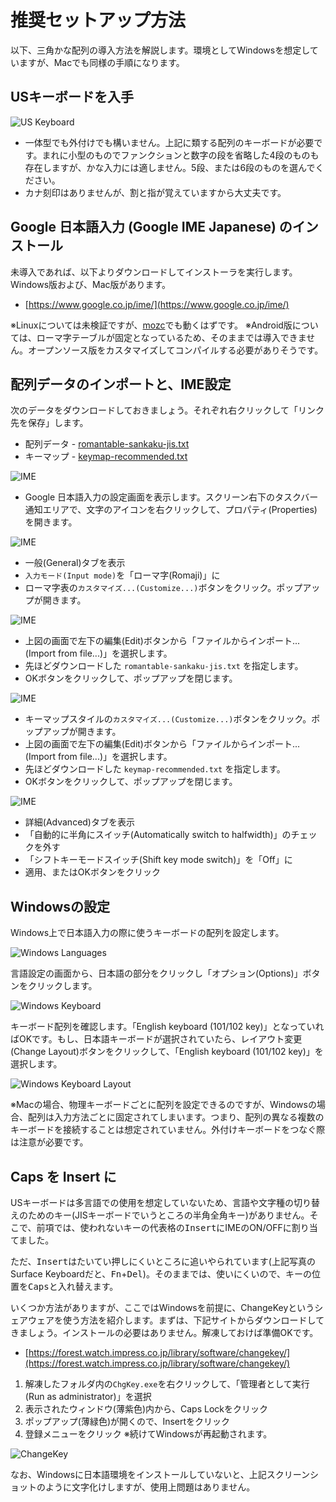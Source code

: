 # 推奨セットアップ方法

以下、三角かな配列の導入方法を解説します。環境としてWindowsを想定していますが、Macでも同様の手順になります。

## USキーボードを入手

![US Keyboard](images/us-keyboard.jpg)

- 一体型でも外付けでも構いません。上記に類する配列のキーボードが必要です。まれに小型のものでファンクションと数字の段を省略した4段のものも存在しますが、かな入力には適しません。5段、または6段のものを選んでください。
- カナ刻印はありませんが、割と指が覚えていますから大丈夫です。

## Google 日本語入力 (Google IME Japanese) のインストール

未導入であれば、以下よりダウンロードしてインストーラを実行します。Windows版および、Mac版があります。

- [https://www.google.co.jp/ime/](https://www.google.co.jp/ime/)

※Linuxについては未検証ですが、[mozc](https://github.com/google/mozc)でも動くはずです。
※Android版については、ローマ字テーブルが固定となっているため、そのままでは導入できません。オープンソース版をカスタマイズしてコンパイルする必要がありそうです。

## 配列データのインポートと、IME設定

次のデータをダウンロードしておきましょう。それぞれ右クリックして「リンク先を保存」します。

- 配列データ - [romantable-sankaku-jis.txt](https://raw.githubusercontent.com/cognitom/kana/master/romantable-sankaku-jis.txt)
- キーマップ - [keymap-recommended.txt](https://raw.githubusercontent.com/cognitom/kana/master/keymap-recommended.txt)


![IME](images/ime-taskbar.png)

- Google 日本語入力の設定画面を表示します。スクリーン右下のタスクバー通知エリアで、文字のアイコンを右クリックして、プロパティ(Properties)を開きます。

![IME](images/google-ime.png)

- 一般(General)タブを表示
- `入力モード(Input mode)`を「ローマ字(Romaji)」に
- ローマ字表の`カスタマイズ...(Customize...)`ボタンをクリック。ポップアップが開きます。

![IME](images/ime-romantable.png)

- 上図の画面で左下の編集(Edit)ボタンから「ファイルからインポート...(Import from file...)」を選択します。
- 先ほどダウンロードした `romantable-sankaku-jis.txt` を指定します。
- OKボタンをクリックして、ポップアップを閉じます。

![IME](images/ime-keymap.png)

- キーマップスタイルの`カスタマイズ...(Customize...)`ボタンをクリック。ポップアップが開きます。
- 上図の画面で左下の編集(Edit)ボタンから「ファイルからインポート...(Import from file...)」を選択します。
- 先ほどダウンロードした `keymap-recommended.txt` を指定します。
- OKボタンをクリックして、ポップアップを閉じます。

![IME](images/ime-advanced.png)

- 詳細(Advanced)タブを表示
- 「自動的に半角にスイッチ(Automatically switch to halfwidth)」のチェックを外す
- 「シフトキーモードスイッチ(Shift key mode switch)」を「Off」に
- 適用、またはOKボタンをクリック

## Windowsの設定

Windows上で日本語入力の際に使うキーボードの配列を設定します。

![Windows Languages](images/win-language.png)

言語設定の画面から、日本語の部分をクリックし「オプション(Options)」ボタンをクリックします。

![Windows Keyboard](images/win-keyboard.png)

キーボード配列を確認します。「English keyboard (101/102 key)」となっていればOKです。もし、日本語キーボードが選択されていたら、レイアウト変更(Change Layout)ボタンをクリックして、「English keyboard (101/102 key)」を選択します。

![Windows Keyboard Layout](images/win-keyboard-layout.png)

※Macの場合、物理キーボードごとに配列を設定できるのですが、Windowsの場合、配列は入力方法ごとに固定されてしまいます。つまり、配列の異なる複数のキーボードを接続することは想定されていません。外付けキーボードをつなぐ際は注意が必要です。

## Caps を Insert に

USキーボードは多言語での使用を想定していないため、言語や文字種の切り替えのためのキー(JISキーボードでいうところの半角全角キー)がありません。そこで、前項では、使われないキーの代表格の<kbd>Insert</kbd>にIMEのON/OFFに割り当てました。

ただ、<kbd>Insert</kbd>はたいてい押しにくいところに追いやられています(上記写真のSurface Keyboardだと、<kbd>Fn</kbd>+<kbd>Del</kbd>)。そのままでは、使いにくいので、キーの位置を<kbd>Caps</kbd>と入れ替えます。

いくつか方法がありますが、ここではWindowsを前提に、ChangeKeyというシェアウェアを使う方法を紹介します。まずは、下記サイトからダウンロードしてきましょう。インストールの必要はありません。解凍しておけば準備OKです。

- [https://forest.watch.impress.co.jp/library/software/changekey/](https://forest.watch.impress.co.jp/library/software/changekey/)

1. 解凍したフォルダ内の`ChgKey.exe`を右クリックして、「管理者として実行 (Run as administrator)」を選択
2. 表示されたウィンドウ(薄紫色)内から、<kdb>Caps Lock</kdb>をクリック
3. ポップアップ(薄緑色)が開くので、<kdb>Insert</kdb>をクリック
4. 登録メニューをクリック ※続けてWindowsが再起動されます。

![ChangeKey](images/changekey.png)

なお、Windowsに日本語環境をインストールしていないと、上記スクリーンショットのように文字化けしますが、使用上問題はありません。


